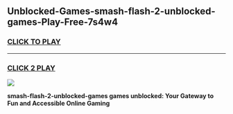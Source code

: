 
## Unblocked-Games-smash-flash-2-unblocked-games-Play-Free-7s4w4
<h3>
<a href="https://premium76.site?title=smash-flash-2-unblocked-games&ref=10A">CLICK TO PLAY</a></h3>
<hr>

<h3>
<a href="https://premium76.site?title=smash-flash-2-unblocked-games&ref=10A">CLICK 2 PLAY</a>
  
</h3>

<a href="https://premium76.site?title=smash-flash-2-unblocked-games&ref=10A"><img src="https://clearcache.store/games.png"></a>


**smash-flash-2-unblocked-games games unblocked: Your Gateway to Fun and Accessible Online Gaming**
